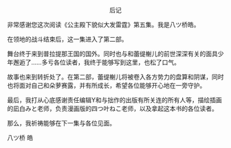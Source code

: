 <p align="center">后记</p>

非常感谢您这次阅读《公主殿下貌似大发雷霆》第五集。我是八ツ桥皓。

在领地的战斗结束后，这一集进入了第二部。

舞台终于来到普拉提那王国的国外。同时也与和蕾缇榭儿的前世深深有关的面具少年邂逅了……多亏各位读者，我终于能够写到这里，也松了口气。

故事也来到转折处了。在第二部，蕾缇榭儿将被卷入各方势力的盘算和阴谋，同时也将面对自己和朵萝赛露，并有所成长，希望各位能够开心地在一旁守护。

最后，我打从心底感谢责任编辑Y和与拙作的出版有所关连的所有人等，描绘插画的凪白みと老师，负责漫画版的四つ叶ねこ老师，以及拿起这本书的各位读者。

那么，我祈祷能够在下一集与各位见面。

八ツ桥 皓


